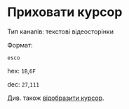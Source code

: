 # Приховати курсор

Тип каналів: текстові відеосторінки

Формат: 

`esco`

hex: `1B`,`6F`

dec: `27`,`111`


Див. також [відобразити курсор](1b4f-video-text.md).